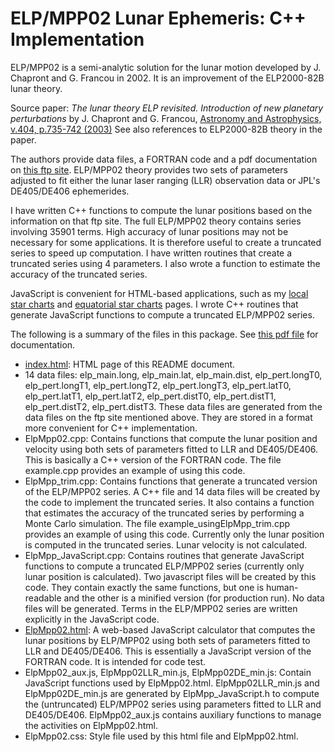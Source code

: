 # ELP/MPP02 Lunar Ephemeris: C++ Implementation

ELP/MPP02 is a semi-analytic solution for the lunar motion developed by J. Chapront and G. Francou in 2002. It is an improvement of the ELP2000-82B lunar theory.

Source paper: *The lunar theory ELP revisited. Introduction of new planetary perturbations* by J. Chapront and G. Francou, [Astronomy and Astrophysics, v.404, p.735-742 (2003)](http://adsabs.harvard.edu/abs/2003A%26A...404..735C) See also references to ELP2000-82B theory in the paper.

The authors provide data files, a FORTRAN code and a pdf documentation on [this ftp site](ftp://cyrano-se.obspm.fr/pub/2_lunar_solutions/2_elpmpp02/). ELP/MPP02 theory provides two sets of parameters adjusted to fit either the lunar laser ranging (LLR) observation data or JPL's DE405/DE406 ephemerides.

I have written C++ functions to compute the lunar positions based on the information on that ftp site. The full ELP/MPP02 theory contains series involving 35901 terms. High accuracy of lunar positions may not be necessary for some applications. It is therefore useful to create a truncated series to speed up computation. I have written routines that create a truncated series using 4 parameters. I also wrote a function to estimate the accuracy of the truncated series. 

JavaScript is convenient for HTML-based applications, such as my [local star charts](https://ytliu0.github.io/starCharts/) and [equatorial star charts](https://ytliu0.github.io/starCharts/chartGCRS_min.html) pages. I wrote C++ routines that generate JavaScript functions to compute a truncated ELP/MPP02 series.

The following is a summary of the files in this package. See [this pdf file](https://ytliu0.github.io/ElpMpp02/docs/ElpMpp02.pdf) for documentation.

- [index.html](https://ytliu0.github.io/ElpMpp02/): HTML page of this README document.
- 14 data files: elp_main.long, elp_main.lat, elp_main.dist, elp_pert.longT0, elp_pert.longT1, elp_pert.longT2, elp_pert.longT3, elp_pert.latT0, elp_pert.latT1, elp_pert.latT2, elp_pert.distT0, elp_pert.distT1, elp_pert.distT2, elp_pert.distT3. These data files are generated from the data files on the ftp site mentioned above. They are stored in a format more convenient for C++ implementation.
- ElpMpp02.cpp: Contains functions that compute the lunar position and velocity using both sets of parameters fitted to LLR and DE405/DE406. This is basically a C++ version of the FORTRAN code. The file example.cpp provides an example of using this code.
- ElpMpp_trim.cpp: Contains functions that generate a truncated version of the ELP/MPP02 series. A C++ file and 14 data files will be created by the code to implement the truncated series. It also contains a function that estimates the accuracy of the truncated series by performing a Monte Carlo simulation. The file example_usingElpMpp_trim.cpp provides an example of using this code. Currently only the lunar position is computed in the truncated series. Lunar velocity is not calculated.
- ElpMpp_JavaScript.cpp: Contains routines that generate JavaScript functions to compute a truncated ELP/MPP02 series (currently only lunar position is calculated). Two javascript files will be created by this code. They contain exactly the same functions, but one is human-readable and the other is a minified version (for production run). No data files will be generated. Terms in the ELP/MPP02 series are written explicitly in the JavaScript code.
- [ElpMpp02.html](https://ytliu0.github.io/ElpMpp02/ElpMpp02.html): A web-based JavaScript calculator that computes the lunar positions by ELP/MPP02 using both sets of parameters fitted to LLR and DE405/DE406. This is essentially a JavaScript version of the FORTRAN code. It is intended for code test.
- ElpMpp02_aux.js, ElpMpp02LLR_min.js, ElpMpp02DE_min.js: Contain JavaScript functions used by ElpMpp02.html. ElpMpp02LLR_min.js and ElpMpp02DE_min.js are generated by ElpMpp_JavaScript.h to compute the (untruncated) ELP/MPP02 series using parameters fitted to LLR and DE405/DE406. ElpMpp02_aux.js contains auxiliary functions to manage the activities on ElpMpp02.html.
- ElpMpp02.css: Style file used by this html file and ElpMpp02.html.
